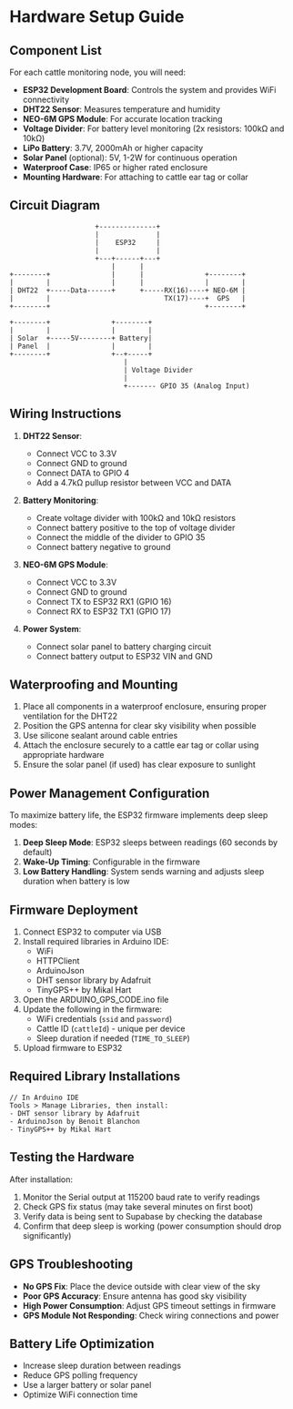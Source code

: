 
# Hardware Setup Guide

## Component List

For each cattle monitoring node, you will need:

- **ESP32 Development Board**: Controls the system and provides WiFi connectivity
- **DHT22 Sensor**: Measures temperature and humidity
- **NEO-6M GPS Module**: For accurate location tracking
- **Voltage Divider**: For battery level monitoring (2x resistors: 100kΩ and 10kΩ)
- **LiPo Battery**: 3.7V, 2000mAh or higher capacity
- **Solar Panel** (optional): 5V, 1-2W for continuous operation
- **Waterproof Case**: IP65 or higher rated enclosure
- **Mounting Hardware**: For attaching to cattle ear tag or collar

## Circuit Diagram

```
                     +--------------+
                     |              |
                     |    ESP32     |
                     |              |
                     +---+------+---+
                         |      |
+--------+               |      |               +--------+
|        |               |      |               |        |
| DHT22  +-----Data------+      +-----RX(16)----+ NEO-6M |
|        |                            TX(17)----+  GPS   |
+--------+                                      +--------+
                                  
+--------+               +--------+
|        |               |        |
| Solar  +-----5V--------+ Battery|
| Panel  |               |        |
+--------+               +--+-----+
                            |
                            | Voltage Divider
                            |
                            +------- GPIO 35 (Analog Input)
```

## Wiring Instructions

1. **DHT22 Sensor**:
   - Connect VCC to 3.3V
   - Connect GND to ground
   - Connect DATA to GPIO 4
   - Add a 4.7kΩ pullup resistor between VCC and DATA

2. **Battery Monitoring**:
   - Create voltage divider with 100kΩ and 10kΩ resistors
   - Connect battery positive to the top of voltage divider
   - Connect the middle of the divider to GPIO 35
   - Connect battery negative to ground

3. **NEO-6M GPS Module**:
   - Connect VCC to 3.3V
   - Connect GND to ground
   - Connect TX to ESP32 RX1 (GPIO 16)
   - Connect RX to ESP32 TX1 (GPIO 17)

4. **Power System**:
   - Connect solar panel to battery charging circuit
   - Connect battery output to ESP32 VIN and GND

## Waterproofing and Mounting

1. Place all components in a waterproof enclosure, ensuring proper ventilation for the DHT22
2. Position the GPS antenna for clear sky visibility when possible
3. Use silicone sealant around cable entries
4. Attach the enclosure securely to a cattle ear tag or collar using appropriate hardware
5. Ensure the solar panel (if used) has clear exposure to sunlight

## Power Management Configuration

To maximize battery life, the ESP32 firmware implements deep sleep modes:

1. **Deep Sleep Mode**: ESP32 sleeps between readings (60 seconds by default)
2. **Wake-Up Timing**: Configurable in the firmware
3. **Low Battery Handling**: System sends warning and adjusts sleep duration when battery is low

## Firmware Deployment

1. Connect ESP32 to computer via USB
2. Install required libraries in Arduino IDE:
   - WiFi
   - HTTPClient
   - ArduinoJson
   - DHT sensor library by Adafruit
   - TinyGPS++ by Mikal Hart
3. Open the ARDUINO_GPS_CODE.ino file
4. Update the following in the firmware:
   - WiFi credentials (`ssid` and `password`)
   - Cattle ID (`cattleId`) - unique per device
   - Sleep duration if needed (`TIME_TO_SLEEP`)
5. Upload firmware to ESP32

## Required Library Installations
```
// In Arduino IDE
Tools > Manage Libraries, then install:
- DHT sensor library by Adafruit
- ArduinoJson by Benoit Blanchon
- TinyGPS++ by Mikal Hart
```

## Testing the Hardware

After installation:

1. Monitor the Serial output at 115200 baud rate to verify readings
2. Check GPS fix status (may take several minutes on first boot)
3. Verify data is being sent to Supabase by checking the database
4. Confirm that deep sleep is working (power consumption should drop significantly)

## GPS Troubleshooting

- **No GPS Fix**: Place the device outside with clear view of the sky
- **Poor GPS Accuracy**: Ensure antenna has good sky visibility
- **High Power Consumption**: Adjust GPS timeout settings in firmware
- **GPS Module Not Responding**: Check wiring connections and power

## Battery Life Optimization

- Increase sleep duration between readings
- Reduce GPS polling frequency
- Use a larger battery or solar panel
- Optimize WiFi connection time
